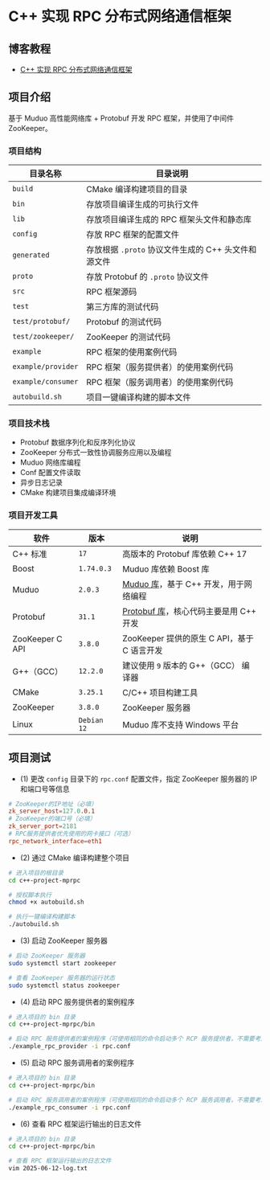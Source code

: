# C++ 实现 RPC 分布式网络通信框架

## 博客教程

- [C++ 实现 RPC 分布式网络通信框架](https://www.techgrow.cn/posts/5e6aa28a.html)

## 项目介绍

基于 Muduo 高性能网络库 + Protobuf 开发 RPC 框架，并使用了中间件 ZooKeeper。

### 项目结构

| 目录名称           | 目录说明                                            |
| ------------------ | --------------------------------------------------- |
| `build`            | CMake 编译构建项目的目录                            |
| `bin`              | 存放项目编译生成的可执行文件                        |
| `lib`              | 存放项目编译生成的 RPC 框架头文件和静态库           |
| `config`           | 存放 RPC 框架的配置文件                             |
| `generated`        | 存放根据 `.proto` 协议文件生成的 C++ 头文件和源文件 |
| `proto`            | 存放 Protobuf 的 `.proto` 协议文件                  |
| `src`              | RPC 框架源码                                        |
| `test`             | 第三方库的测试代码                                  |
| `test/protobuf/`   | Protobuf 的测试代码                                 |
| `test/zookeeper/`  | ZooKeeper 的测试代码                                |
| `example`          | RPC 框架的使用案例代码                              |
| `example/provider` | RPC 框架（服务提供者）的使用案例代码                |
| `example/consumer` | RPC 框架（服务调用者）的使用案例代码                |
| `autobuild.sh`     | 项目一键编译构建的脚本文件                          |

### 项目技术栈

- Protobuf 数据序列化和反序列化协议
- ZooKeeper 分布式一致性协调服务应用以及编程
- Muduo 网络库编程
- Conf 配置文件读取
- 异步日志记录
- CMake 构建项目集成编译环境

### 项目开发工具

| 软件               | 版本        | 说明                                                                                  |
| ------------------ | ----------- | ------------------------------------------------------------------------------------- |
| C++ 标准           | `17`        | 高版本的 Protobuf 库依赖 C++ 17                                                       |
| Boost              | `1.74.0.3`  | Muduo 库依赖 Boost 库                                                                 |
| Muduo              | `2.0.3`     | [Muduo 库](https://github.com/chenshuo/muduo)，基于 C++ 开发，用于网络编程            |
| Protobuf           | `31.1`      | [Protobuf 库](https://github.com/protocolbuffers/protobuf)，核心代码主要是用 C++ 开发 |
| ZooKeeper C API    | `3.8.0`     | ZooKeeper 提供的原生 C API，基于 C 语言开发                                           |
| G++（GCC）         | `12.2.0`    | 建议使用 `9` 版本的 G++（GCC） 编译器                                                 |
| CMake              | `3.25.1`    | C/C++ 项目构建工具                                                                    |
| ZooKeeper          | `3.8.0`     | ZooKeeper 服务器                                                                      |
| Linux              | `Debian 12` | Muduo 库不支持 Windows 平台                                                           |

## 项目测试

- (1) 更改 `config` 目录下的 `rpc.conf` 配置文件，指定 ZooKeeper 服务器的 IP 和端口号等信息

``` conf
# ZooKeeper的IP地址（必填）
zk_server_host=127.0.0.1
# ZooKeeper的端口号（必填）
zk_server_port=2181
# RPC服务提供者优先使用的网卡接口（可选）
rpc_network_interface=eth1
```

- (2) 通过 CMake 编译构建整个项目

``` sh
# 进入项目的根目录
cd c++-project-mprpc

# 授权脚本执行
chmod +x autobuild.sh

# 执行一键编译构建脚本
./autobuild.sh
```

- (3) 启动 ZooKeeper 服务器

``` sh
# 启动 ZooKeeper 服务器
sudo systemctl start zookeeper

# 查看 ZooKeeper 服务器的运行状态
sudo systemctl status zookeeper
```

- (4) 启动 RPC 服务提供者的案例程序

``` sh
# 进入项目的 bin 目录
cd c++-project-mprpc/bin

# 启动 RPC 服务提供者的案例程序（可使用相同的命令启动多个 RCP 服务提供者，不需要考虑端口冲突问题）
./example_rpc_provider -i rpc.conf
```

- (5) 启动 RPC 服务调用者的案例程序

``` sh
# 进入项目的 bin 目录
cd c++-project-mprpc/bin

# 启动 RPC 服务调用者的案例程序（可使用相同的命令启动多个 RCP 服务调用者，不需要考虑端口冲突问题）
./example_rpc_consumer -i rpc.conf
```

- (6) 查看 RPC 框架运行输出的日志文件

``` sh
# 进入项目的 bin 目录
cd c++-project-mprpc/bin

# 查看 RPC 框架运行输出的日志文件
vim 2025-06-12-log.txt
```
